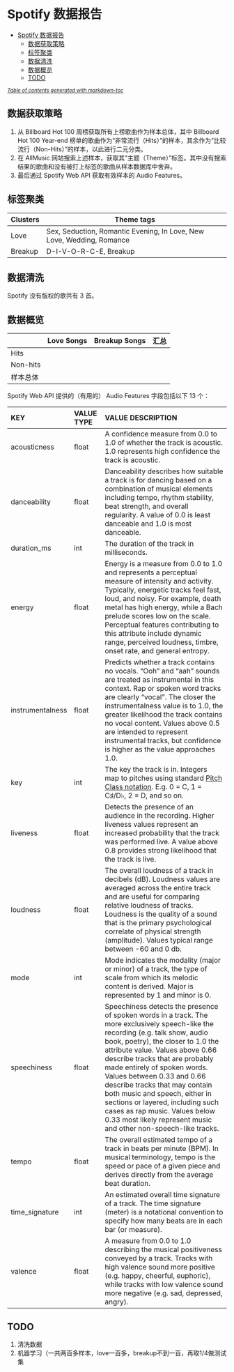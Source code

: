 # Spotify 数据报告

- [Spotify 数据报告](#spotify-数据报告)
  * [数据获取策略](#数据获取策略)
  * [标签聚类](#标签聚类)
  * [数据清洗](#数据清洗)
  * [数据概览](#数据概览)
  * [TODO](#todo)

<small><i><a href='http://ecotrust-canada.github.io/markdown-toc/'>Table of contents generated with markdown-toc</a></i></small>


## 数据获取策略

1. 从 Billboard Hot 100 周榜获取所有上榜歌曲作为样本总体，其中 Billboard Hot 100 Year-end 榜单的歌曲作为“非常流行（Hits）”的样本，其余作为“比较流行（Non-Hits）”的样本，以此进行二元分类。
2. 在 AllMusic 网站搜索上述样本，获取其“主题（Theme）”标签。其中没有搜索结果的歌曲和没有被打上标签的歌曲从样本数据库中舍弃。
3. 最后通过 Spotify Web API 获取有效样本的 Audio Features。

## 标签聚类


| Clusters | Theme tags                                                   |
| ------- | ------------------------------------------------------------ |
| Love    | Sex, Seduction, Romantic Evening, In Love, New Love, Wedding, Romance |
| Breakup | D-I-V-O-R-C-E, Breakup                                       |

## 数据清洗

Spotify 没有版权的歌共有 3 首。


## 数据概览

|          | Love Songs | Breakup Songs | 汇总 |
| -------- | ------ | ------ | ---- |
| Hits     |     |     |   |
| Non-hits |     |    |  |
| 样本总体  |     |    |  |

Spotify Web API 提供的（有用的） Audio Features 字段包括以下 13 个：

| KEY              | VALUE TYPE | VALUE DESCRIPTION                                            |
| :--------------- | :--------- | :----------------------------------------------------------- |
| acousticness     | float      | A confidence measure from 0.0 to 1.0 of whether the track is acoustic. 1.0 represents high confidence the track is acoustic. |
| danceability     | float      | Danceability describes how suitable a track is for dancing based on a combination of musical elements including tempo, rhythm stability, beat strength, and overall regularity. A value of 0.0 is least danceable and 1.0 is most danceable. |
| duration_ms      | int        | The duration of the track in milliseconds.                   |
| energy           | float      | Energy is a measure from 0.0 to 1.0 and represents a perceptual measure of intensity and activity. Typically, energetic tracks feel fast, loud, and noisy. For example, death metal has high energy, while a Bach prelude scores low on the scale. Perceptual features contributing to this attribute include dynamic range, perceived loudness, timbre, onset rate, and general entropy. |
| instrumentalness | float      | Predicts whether a track contains no vocals. “Ooh” and “aah” sounds are treated as instrumental in this context. Rap or spoken word tracks are clearly “vocal”. The closer the instrumentalness value is to 1.0, the greater likelihood the track contains no vocal content. Values above 0.5 are intended to represent instrumental tracks, but confidence is higher as the value approaches 1.0. |
| key              | int        | The key the track is in. Integers map to pitches using standard [Pitch Class notation](https://en.wikipedia.org/wiki/Pitch_class). E.g. 0 = C, 1 = C♯/D♭, 2 = D, and so on. |
| liveness         | float      | Detects the presence of an audience in the recording. Higher liveness values represent an increased probability that the track was performed live. A value above 0.8 provides strong likelihood that the track is live. |
| loudness         | float      | The overall loudness of a track in decibels (dB). Loudness values are averaged across the entire track and are useful for comparing relative loudness of tracks. Loudness is the quality of a sound that is the primary psychological correlate of physical strength (amplitude). Values typical range between -60 and 0 db. |
| mode             | int        | Mode indicates the modality (major or minor) of a track, the type of scale from which its melodic content is derived. Major is represented by 1 and minor is 0. |
| speechiness      | float      | Speechiness detects the presence of spoken words in a track. The more exclusively speech-like the recording (e.g. talk show, audio book, poetry), the closer to 1.0 the attribute value. Values above 0.66 describe tracks that are probably made entirely of spoken words. Values between 0.33 and 0.66 describe tracks that may contain both music and speech, either in sections or layered, including such cases as rap music. Values below 0.33 most likely represent music and other non-speech-like tracks. |
| tempo            | float      | The overall estimated tempo of a track in beats per minute (BPM). In musical terminology, tempo is the speed or pace of a given piece and derives directly from the average beat duration. |
| time_signature   | int        | An estimated overall time signature of a track. The time signature (meter) is a notational convention to specify how many beats are in each bar (or measure). |
| valence          | float      | A measure from 0.0 to 1.0 describing the musical positiveness conveyed by a track. Tracks with high valence sound more positive (e.g. happy, cheerful, euphoric), while tracks with low valence sound more negative (e.g. sad, depressed, angry). |

## TODO

1. 清洗数据
2. 机器学习（一共两百多样本，love一百多，breakup不到一百，再取1/4做测试集
